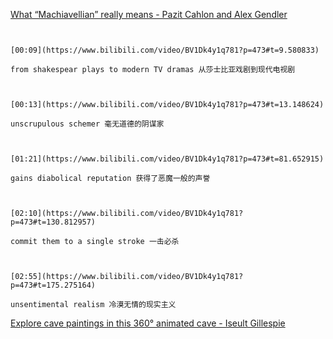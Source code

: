 [What “Machiavellian” really means - Pazit Cahlon and Alex Gendler](https://www.bilibili.com/video/BV1Dk4y1q781?p=473)

```ad-note


[00:09](https://www.bilibili.com/video/BV1Dk4y1q781?p=473#t=9.580833)

from shakespear plays to modern TV dramas 从莎士比亚戏剧到现代电视剧

```

```ad-note


[00:13](https://www.bilibili.com/video/BV1Dk4y1q781?p=473#t=13.148624)

unscrupulous schemer 毫无道德的阴谋家

```

```ad-note


[01:21](https://www.bilibili.com/video/BV1Dk4y1q781?p=473#t=81.652915)

gains diabolical reputation 获得了恶魔一般的声誉

```

```ad-note


[02:10](https://www.bilibili.com/video/BV1Dk4y1q781?p=473#t=130.812957)

commit them to a single stroke 一击必杀

```

```ad-note


[02:55](https://www.bilibili.com/video/BV1Dk4y1q781?p=473#t=175.275164)

unsentimental realism 冷漠无情的现实主义

```


[Explore cave paintings in this 360° animated cave - Iseult Gillespie](https://www.bilibili.com/video/BV1Dk4y1q781?p=474)

```ad-note



```